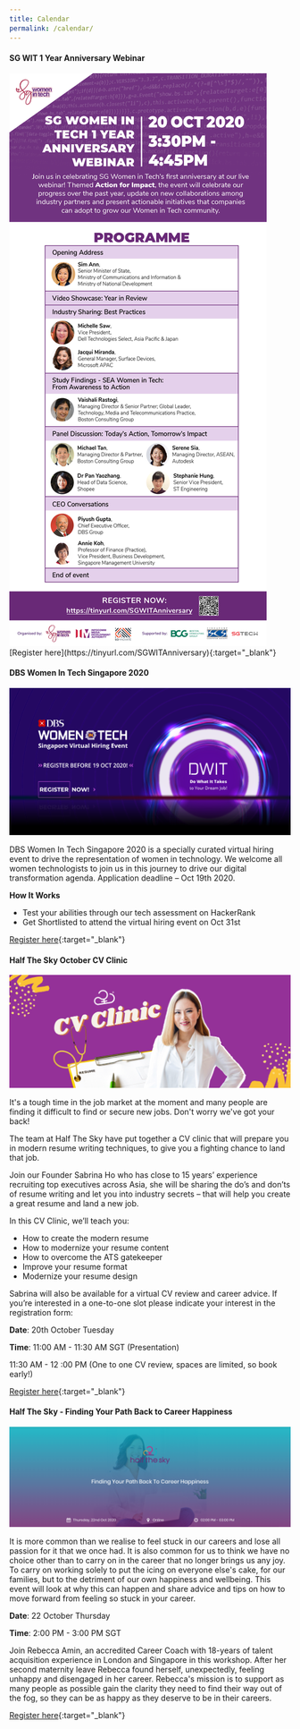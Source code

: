 ```yaml
---
title: Calendar
permalink: /calendar/
---
```

<h4><strong>SG WIT 1 Year Anniversary Webinar</strong></h4>
<img src="/images/calendar/WIT Anniversary eDM_5 Oct-01.jpg">
[Register here](https://tinyurl.com/SGWITAnniversary){:target="_blank"}

<h4><strong>DBS Women In Tech Singapore 2020</strong></h4>
<img src="/images/calendar/Linkedin@2x.png">

DBS Women In Tech Singapore 2020 is a specially curated virtual hiring event to drive the representation of women in technology. We welcome all women technologists to join us in this journey to drive our digital transformation agenda. Application deadline – Oct 19th 2020.

<b>How It Works</b>
* Test your abilities through our tech assessment on HackerRank
* Get Shortlisted to attend the virtual hiring event on Oct 31st

[Register here](https://www.dbs.com/DWIT/sg/index.html){:target="_blank"}

<h4><strong>Half The Sky October CV Clinic</strong></h4>
<img src="/images/calendar/HTS Platform Event Banner 2000 X 800.png">

It's a tough time in the job market at the moment and many people are finding it difficult to find or secure new jobs. Don't worry we've got your back!

The team at Half The Sky have put together a CV clinic that will prepare you in modern resume writing techniques, to give you a fighting chance to land that job. 

Join our Founder Sabrina Ho who has close to 15 years’ experience recruiting top executives across Asia, she will be sharing the do’s and don’ts of resume writing and let you into industry secrets – that will help you create a great resume and land a new job. 

In this CV Clinic, we’ll teach you: 

* How to create the modern resume 
* How to modernize your resume content 
* How to overcome the ATS gatekeeper 
* Improve your resume format 
* Modernize your resume design 

Sabrina will also be available for a virtual CV review and career advice. If you’re interested in a one-to-one slot please indicate your interest in the registration form: 

<b>Date</b>: 20th October Tuesday     

<b>Time</b>: 11:00 AM - 11:30 AM SGT  (Presentation)

11:30 AM - 12 :00 PM (One to one CV review, spaces are limited, so book early!)

[Register here](https://www.halftheskyasia.com/events/october-cv-clinic){:target="_blank"}

<h4><strong>Half The Sky - Finding Your Path Back to Career Happiness</strong></h4>
<img src="/images/calendar/HTS Event Banner 2.png">

It is more common than we realise to feel stuck in our careers and lose all passion for it that we once had. It is also common for us to think we have no choice other than to carry on in the career that no longer brings us any joy. To carry on working solely to put the icing on everyone else's cake, for our families, but to the detriment of our own happiness and wellbeing. This event will look at why this can happen and share advice and tips on how to move forward from feeling so stuck in your career.  

<b>Date</b>: 22 October Thursday    

<b>Time</b>: 2:00 PM - 3:00 PM SGT 

Join Rebecca Amin, an accredited Career Coach with 18-years of talent acquisition experience in London and Singapore in this workshop. After her second maternity leave Rebecca found herself, unexpectedly, feeling unhappy and disengaged in her career. Rebecca's mission is to support as many people as possible gain the clarity they need to find their way out of the fog, so they can be as happy as they deserve to be in their careers. 

[Register here](https://www.halftheskyasia.com/events/finding-you-path-back-to-career-happiness){:target="_blank"}
